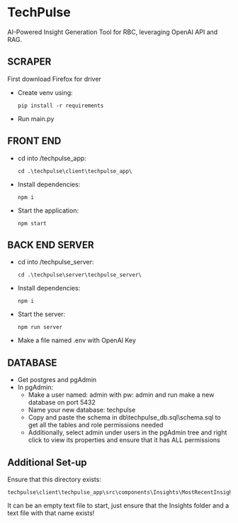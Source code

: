 # TechPulse

AI-Powered Insight Generation Tool for RBC, leveraging OpenAI API and RAG. 

## SCRAPER

First download Firefox for driver
- Create venv using:
  ```
  pip install -r requirements
  ```
- Run main.py

## FRONT END

- cd into /techpulse_app:
  ```
  cd .\techpulse\client\techpulse_app\
  ```
- Install dependencies:
  ```
  npm i
  ```
- Start the application:
  ```
  npm start
  ```

## BACK END SERVER

- cd into /techpulse_server:
  ```
  cd .\techpulse\server\techpulse_server\
  ```
- Install dependencies:
  ```
  npm i
  ```
- Start the server:
  ```
  npm run server
  ```
- Make a file named .env with OpenAI Key

## DATABASE

- Get postgres and pgAdmin
- In pgAdmin:
  - Make a user named: admin with pw: admin and run make a new database on port 5432
  - Name your new database: techpulse
  - Copy and paste the schema in db\techpulse_db.sql\schema.sql to get all the tables and role permissions needed
  - Additionally, select admin under users in the pgAdmin tree and right click to view its properties and ensure that it has ALL permissions

## Additional Set-up

Ensure that this directory exists:
```
techpulse\client\techpulse_app\src\components\Insights\MostRecentInsight.txt
```
It can be an empty text file to start, just ensure that the Insights folder and a text file with that name exists!
